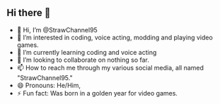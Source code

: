 ## Hi there 👋

- 👋 Hi, I’m @StrawChannel95
- 👀 I’m interested in coding, voice acting, modding and playing video games.
- 🌱 I’m currently learning coding and voice acting
- 💞️ I’m looking to collaborate on nothing so far.
- 📫 How to reach me through my various social media, all named "StrawChannel95."
- 😄 Pronouns: He/Him,
- ⚡ Fun fact: Was born in a golden year for video games.

<!---
StrawChannel95/StrawChannel95 is a ✨ special ✨ repository because its `README.md` (this file) appears on your GitHub profile.
You can click the Preview link to take a look at your changes.
--->
